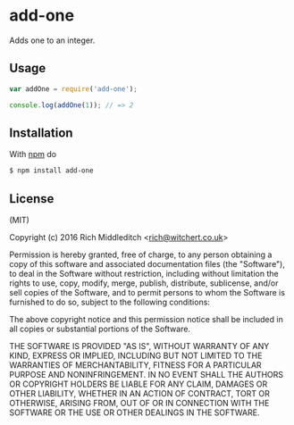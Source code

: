 # add-one

Adds one to an integer.

## Usage

```js
var addOne = require('add-one');

console.log(addOne(1)); // => 2
```

## Installation

With [npm](http://npmjs.org) do

```bash
$ npm install add-one
```

## License

(MIT)

Copyright (c) 2016 Rich Middleditch &lt;rich@witchert.co.uk&gt;

Permission is hereby granted, free of charge, to any person obtaining a copy of
this software and associated documentation files (the "Software"), to deal in
the Software without restriction, including without limitation the rights to
use, copy, modify, merge, publish, distribute, sublicense, and/or sell copies
of the Software, and to permit persons to whom the Software is furnished to do
so, subject to the following conditions:

The above copyright notice and this permission notice shall be included in all
copies or substantial portions of the Software.

THE SOFTWARE IS PROVIDED "AS IS", WITHOUT WARRANTY OF ANY KIND, EXPRESS OR
IMPLIED, INCLUDING BUT NOT LIMITED TO THE WARRANTIES OF MERCHANTABILITY,
FITNESS FOR A PARTICULAR PURPOSE AND NONINFRINGEMENT. IN NO EVENT SHALL THE
AUTHORS OR COPYRIGHT HOLDERS BE LIABLE FOR ANY CLAIM, DAMAGES OR OTHER
LIABILITY, WHETHER IN AN ACTION OF CONTRACT, TORT OR OTHERWISE, ARISING FROM,
OUT OF OR IN CONNECTION WITH THE SOFTWARE OR THE USE OR OTHER DEALINGS IN THE
SOFTWARE.

